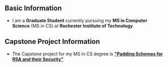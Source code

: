 ## Basic Information
- I am a **Graduate Student** currently pursuing my **MS in Computer Science** (MS in CS) at **Rochester Institute of Technology**.


## Capstone Project Information
- The Capstone project for my MS in CS degree is [**"Padding Schemes for RSA and their Security"**](Project.md)
